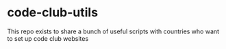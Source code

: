 # code-club-utils
This repo exists to share a bunch of useful scripts with countries who want to set up code club websites
